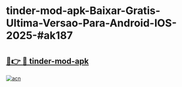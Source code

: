 # tinder-mod-apk-Baixar-Gratis-Ultima-Versao-Para-Android-IOS-2025-#ak187

# <h2><a href="https://ainizakaria.my?title=tinder-mod-apk&ref=25M">🔗👉 🔴 tinder-mod-apk</a></h2>

[![acn](https://github.com/user-attachments/assets/0f9c940e-d8b0-45ae-aac7-cd30a18b3e1c)](https://ainizakaria.my?title=tinder-mod-apk&ref=25M)

